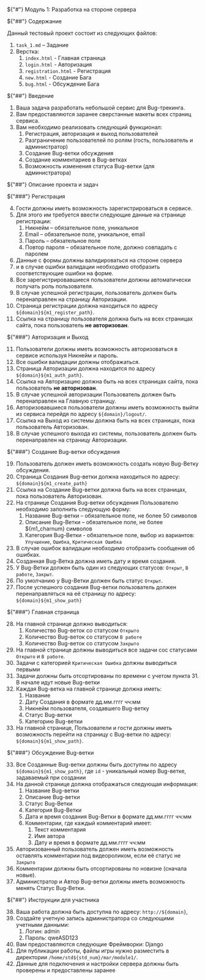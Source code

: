 ${"#"} Модуль 1: Разработка на стороне сервера

${"##"} Содержание

Данный тестовый проект состоит из следующих файлов:

1. `task_1.md` – Задание
2. Верстка:
    1. `index.html` - Главная страница
    2. `login.html` - Авторизация
    3. `registration.html` - Регистрация
    4. `new.html` - Создание Бага
    5. `bug.html` - Обсуждение Бага

${"##"} Введение

1. Ваша задача разработать небольшой сервис для Bug-трекинга.
2. Вам предоставляются заранее сверстанные макеты всех страниц сервиса.
3. Вам необходимо реализовать следующий функционал:
    1. Регистрация, авторизация и выход пользователей
    2. Разграничение пользователей по ролям (гость, пользователь и администратор)
    3. Создание Bug-ветки обсуждения
    4. Создание комментариев в Bug-ветках
    5. Возможность изменения статуса Bug-ветки (для администратора)

${"##"} Описание проекта и задач

${"###"} Регистрация

4. Гости должны иметь возможность зарегистрироваться в сервисе.
5. Для этого им требуется ввести следующие данные на странице регистрации:
    1. Никнейм – обязательное поле, уникальное
    2. Email – обязательное поле, уникальное, email
    3. Пароль – обязательное поле
    4. Повтор пароля – обязательное поле, должно совпадать с паролем
6. Данные с формы должны валидироваться на стороне сервера
7. и в случае ошибки валидации необходимо отобразить соответствующие ошибки на форме.
8. Все зарегистрировавшиеся пользователи должны автоматически получать роль пользователя.
9. В случае успешной регистрации, пользователь должен быть перенаправлен на страницу Авторизации.
10. Страница регистрации должна находиться по адресу `${domain}${m1_register_path}`.
11. Ссылка на страницу пользователя должна быть на всех страницах сайта, пока пользователь **не авторизован**.

${"###"} Авторизация и Выход

11. Пользователи должны иметь возможность авторизоваться в сервисе используя Никнейм и пароль.
12. Все ошибки валидации должны отображаться.
13. Страница Авторизации должна находится по адресу `${domain}${m1_auth_path}`.
14. Ссылка на Авторизацию должна быть на всех страницах сайта, пока пользователь **не авторизован**.
15. В случае успешной авторизации Пользователь должен быть перенаправлен на Главную страницу.
16. Авторизовавшиеся пользователи должны иметь возможность выйти из сервиса перейдя по адресу `${domain}/logout/`.
17. Ссылка на Выход из системы должна быть на всех страницах, пока пользователь Авторизован.
18. В случае успешного выхода из системы, пользователь должен быть перенаправлен на страницу Авторизации.

${"###"} Создание Bug-ветки обсуждения

19. Пользователь должен иметь возможность создать новую Bug-Ветку обсуждения.
20. Страница Создания Bug-ветки должна находиться по адресу: `${domain}${m1_create_path}`
21. Ссылка на Создание Bug-ветки должна быть на всех страницах, пока пользователь Авторизован.
22. На странице Создания Bug-ветки обсуждения Пользователю необходимо заполнить следующую форму:
    1. Название Bug-ветки – обязательное поле, не более 50 символов
    2. Описание Bug-Ветки – обязательное поле, не более ${m1_charnum} символов
    3. Категория Bug-Ветки - обязательное поле, выбор из вариантов: `Улучшение`, `Ошибка`, `Критическая Ошибка`
23. В случае ошибок валидации необходимо отобразить сообщения об ошибках.
24. Созданная Bug-Ветка должна иметь дату и время создания.
25. У Bug-Ветки должен быть один из следующих статусов: `Открыт`, `В работе`, `Закрыт`.
26. По умолчанию у Bug-Ветки должен быть статус `Открыт`.
27. После успешного создания Bug-ветки пользователь должен перенаправляться на её страницу по адресу: `${domain}${m1_show_path}`

${"###"} Главная страница

28. На главной странице должно выводиться:
    1. Количество Bug-веток со статусом `Открыто`
    2. Количество Bug-веток со статусом `В работе`
    3. Количество Bug-веток со статусом `Закрыто`
29. На главной странице должны выводиться все задачи сос статусами `Открыто` и `В работе`.
30. Задачи с категорией `Критическая Ошибка` должны выводиться первыми
31. Задачи должны быть отсортированы по времени с учетом пункта 31. В начале идут новые Bug-ветки
32. Каждая Bug-ветка на главной странице должна иметь:
    1. Название
    2. Дату Создания в формате  дд.мм.гггг чч:мм
    3. Никнейм пользователя, создавшего Bug-ветку
    4. Статус Bug-ветки
    5. Категорию Bug-ветки
33. На главной странице, Пользователи и гости должны иметь возможность перейти
на страницу с Bug-ветки по адресу: `${domain}${m1_show_path}`.

${"###"} Обсуждение Bug-ветки

33. Все Созданные Bug-ветки должны быть доступны по адресу `${domain}${m1_show_path}`,
где `id` - уникальный номер Bug-ветке, задаваемый при создании
34. На данной странице должна отображаться следующая информация:
    1. Название Bug-ветки
    2. Описание Bug-ветки
    3. Статус Bug-Ветки
    4. Категория Bug-Ветки
    5. Дата и время создания Bug-Ветки в формате дд.мм.гггг чч:мм
    6. Комментарии, где каждый комментарий имеет:
        1. Текст комментария
        2. Имя автора
        3. Дату и время в формате дд.мм.гггг чч:мм
35. Авторизованный пользователь должен иметь возможность оставлять комментарии под видеороликом,
если её статус не `Закрыто`
36. Комментарии должны быть отсортированы по новизне (сначала новые).
37. Администратор и Автор Bug-ветки должны иметь возможность менять Статус Bug-Ветки.

${"##"} Инструкции для участника

38. Ваша работа должна быть доступна по адресу: `http://${domain}`,
39. Создайте учетную запись администратора со следующими учетными данными:
    1. Логин: admin
    2. Пароль: qweASD123
40. Вам предоставляются следующие Фреймворки: Django
41. Для публикации работы, файлы игры нужно разместить в директории `/home/std${std_num}/mar/module1/`.
42. Данные для подключения и настройки сервера должны быть проверены и предоставлены заранее
